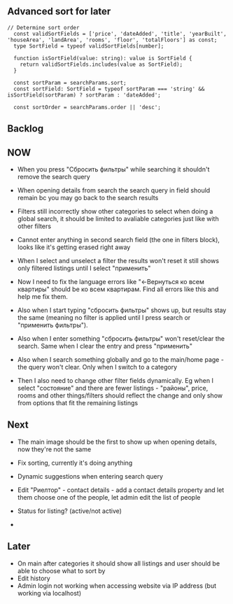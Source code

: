 ## Advanced sort for later

```
// Determine sort order
  const validSortFields = ['price', 'dateAdded', 'title', 'yearBuilt', 'houseArea', 'landArea', 'rooms', 'floor', 'totalFloors'] as const;
  type SortField = typeof validSortFields[number];

  function isSortField(value: string): value is SortField {
    return validSortFields.includes(value as SortField);
  }

  const sortParam = searchParams.sort;
  const sortField: SortField = typeof sortParam === 'string' && isSortField(sortParam) ? sortParam : 'dateAdded';

  const sortOrder = searchParams.order || 'desc';
```


## Backlog



## NOW

- When you press "Сбросить фильтры" while searching it shouldn't remove the search query

- When opening details from search the search query in field should remain bc you may go back to the search results
- Filters still incorrectly show other categories to select when doing a global search, it should be limited to avaliable categories just like with other filters
- Cannot enter anything in second search field (the one in filters block), looks like it's getting erased right away
- When I select and unselect a filter the results won't reset it still shows only filtered listings until I select "применить"


- Now I need to fix the language errors like "←Вернуться ко всем квартиры" should be ко всем квартирам. Find all errors like this and help me fix them.
- Also when I start typing "сбросить фильтры" shows up, but results stay the same (meaning no filter is applied until I press search or "применить фильтры").
- Also when I enter something "сбросить фильтры" won't reset/clear the search. Same when I clear the entry and press "применить" 

- Also when I search something globally and go to the main/home page - the query won't clear. Only when I switch to a category


- Then I also need to change other filter fields dynamically. Eg when I select "состояние" and there are fewer listings - "районы", price, rooms and other things/filters should reflect the change and only show from options that fit the remaining listings

## Next

- The main image should be the first to show up when opening details, now they're not the same


- Fix sorting, currently it's doing anything
- Dynamic suggestions when entering search query
- Edit "Риелтор" - contact details - add a contact details property and let them choose one of the people, let admin edit the list of people

- Status for listing? (active/not active)
- 
## Later
- On main after categories it should show all listings and user should be able to choose what to sort by
- Edit history
- Admin login not working when accessing website via IP address (but working via localhost)
